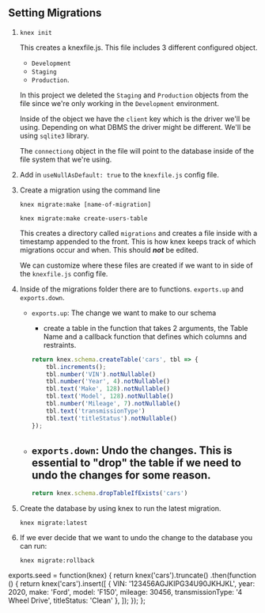 ## Setting Migrations
1. 
    ```
    knex init
    ```
    This creates a knexfile.js. This file includes 3 different configured object.
    - `Development`
    - `Staging`
    - `Production`.
    
    In this project we deleted the `Staging` and `Production` objects from the file since we're only working in the `Development` environment.
    
    Inside of the object we have the `client` key which is the driver we'll be using. Depending on what DBMS the driver might be different. We'll be using `sqlite3` library.

    The `connectiong` object in the file will point to the database inside of the file system that we're using. 

2. Add in `useNullAsDefault: true` to the `knexfile.js` config file.

3. Create a migration using the command line
    ```
    knex migrate:make [name-of-migration]
    ```
    ```
    knex migrate:make create-users-table
    ```
    This creates a directory called `migrations` and creates a file inside with a timestamp appended to the front. This is how knex keeps track of which migrations occur and when. This should _**not**_ be edited.

    We can customize where these files are created if we want to in side of the `knexfile.js` config file.

4. Inside of the migrations folder there are to functions. `exports.up` and `exports.down`.

    - `exports.up`: The change we want to make to our schema
        - create a table in the function that takes 2 arguments, the Table Name and a callback function that defines which columns and restraints.
        ```js
        return knex.schema.createTable('cars', tbl => {
            tbl.increments();
            tbl.number('VIN').notNullable()
            tbl.number('Year', 4).notNullable()
            tbl.text('Make', 128).notNullable()
            tbl.text('Model', 128).notNullable()
            tbl.number('Mileage', 7).notNullable()
            tbl.text('transmissionType')
            tbl.text('titleStatus').notNullable()
        });
        ```

    - `exports.down`: Undo the changes. This is essential to "drop" the table if we need to undo the changes for some reason. 
        - 
        ```js
        return knex.schema.dropTableIfExists('cars')
        ```

5. Create the database by using knex to run the latest migration.
    ```
    knex migrate:latest
    ```

6. If we ever decide that we want to undo the change to the database you can run:
    ```
    knex migrate:rollback
    ```



exports.seed = function(knex) {
  return knex('cars').truncate()
    .then(function () {
      return knex('cars').insert([
        {
          VIN: '123456AGJKIPG34U90JKHJKL',
          year: 2020,
          make: 'Ford',
          model: 'F150',
          mileage: 30456,
          transmissionType: '4 Wheel Drive',
          titleStatus: 'Clean' 
        },
      ]);
    });
};
